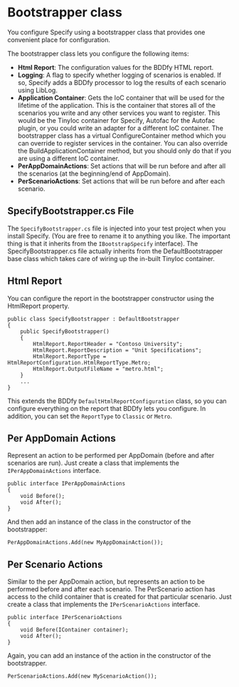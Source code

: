 # Bootstrapper class
You configure Specify using a bootstrapper class that provides one convenient place for configuration. 

The bootstrapper class lets you configure the following items:

- **Html Report**: The configuration values for the BDDfy HTML report.
- **Logging**: A flag to specify whether logging of scenarios is enabled. If so, Specify adds a BDDfy processor to log the results of each scenario using LibLog.
- **Application Container**: Gets the IoC container that will be used for the lifetime of the application. This is the container that stores all of the scenarios you write and any other services you want to register. This would be the TinyIoc container for Specify, Autofac for the Autofac plugin, or you could write an adapter for a different IoC container. The bootstrapper class has a virtual ConfigureContainer method which you can override to register services in the container. You can also override the BuildApplicationContainer method, but you should only do that if you are using a different IoC container.
- **PerAppDomainActions**: Set actions that will be run before and after all the scenarios (at the beginning/end of AppDomain).
- **PerScenarioActions**: Set actions that will be run before and after each scenario.

## SpecifyBootstrapper.cs File
The `SpecifyBootstrapper.cs` file is injected into your test project when you install Specify. (You are free to rename it to anything you like. The important thing is that it inherits from the `IBootstrapSpecify` interface). The SpecifyBootstrapper.cs file actually inherits from the DefaultBootstrapper base class which takes care of wiring up the in-built TinyIoc container.

## Html Report
You can configure the report in the bootstrapper constructor using the HtmlReport property.

    public class SpecifyBootstrapper : DefaultBootstrapper
    {
        public SpecifyBootstrapper()
        {
            HtmlReport.ReportHeader = "Contoso University";
            HtmlReport.ReportDescription = "Unit Specifications";
            HtmlReport.ReportType = HtmlReportConfiguration.HtmlReportType.Metro;
            HtmlReport.OutputFileName = "metro.html";
        }
		...
    }

This extends the BDDfy `DefaultHtmlReportConfiguration` class, so you can configure everything on the report that BDDfy lets you configure. In addition, you can set the `ReportType` to `Classic` or `Metro`.

## Per AppDomain Actions
Represent an action to be performed per AppDomain (before and after scenarios are run). Just create a class that implements the `IPerAppDomainActions` interface.

    public interface IPerAppDomainActions
    {
        void Before();
        void After();
    }

And then add an instance of the class in the constructor of the bootstrapper:

	PerAppDomainActions.Add(new MyAppDomainAction());
            
## Per Scenario Actions
Similar to the per AppDomain action, but represents an action to be performed before and after each scenario. The  PerScenario action has access to the child container that is created for that particular scenario. Just create a class that implements the `IPerScenarioActions` interface.

    public interface IPerScenarioActions
    {
        void Before(IContainer container);
        void After();
    }

Again, you can add an instance of the action in the constructor of the bootstrapper.

	PerScenarioActions.Add(new MyScenarioAction());
